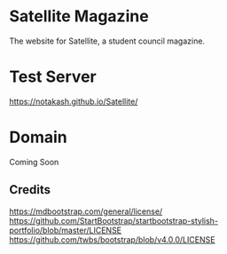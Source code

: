 # Satellite Magazine
 The website for Satellite, a student council magazine.

# Test Server
 https://notakash.github.io/Satellite/
 
# Domain
 Coming Soon

## Credits
https://mdbootstrap.com/general/license/
https://github.com/StartBootstrap/startbootstrap-stylish-portfolio/blob/master/LICENSE
https://github.com/twbs/bootstrap/blob/v4.0.0/LICENSE
